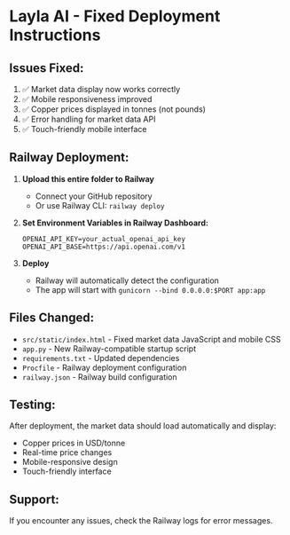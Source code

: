 # Layla AI - Fixed Deployment Instructions

## Issues Fixed:
1. ✅ Market data display now works correctly
2. ✅ Mobile responsiveness improved
3. ✅ Copper prices displayed in tonnes (not pounds)
4. ✅ Error handling for market data API
5. ✅ Touch-friendly mobile interface

## Railway Deployment:

1. **Upload this entire folder to Railway**
   - Connect your GitHub repository
   - Or use Railway CLI: `railway deploy`

2. **Set Environment Variables in Railway Dashboard:**
   ```
   OPENAI_API_KEY=your_actual_openai_api_key
   OPENAI_API_BASE=https://api.openai.com/v1
   ```

3. **Deploy**
   - Railway will automatically detect the configuration
   - The app will start with `gunicorn --bind 0.0.0.0:$PORT app:app`

## Files Changed:
- `src/static/index.html` - Fixed market data JavaScript and mobile CSS
- `app.py` - New Railway-compatible startup script
- `requirements.txt` - Updated dependencies
- `Procfile` - Railway deployment configuration
- `railway.json` - Railway build configuration

## Testing:
After deployment, the market data should load automatically and display:
- Copper prices in USD/tonne
- Real-time price changes
- Mobile-responsive design
- Touch-friendly interface

## Support:
If you encounter any issues, check the Railway logs for error messages.
